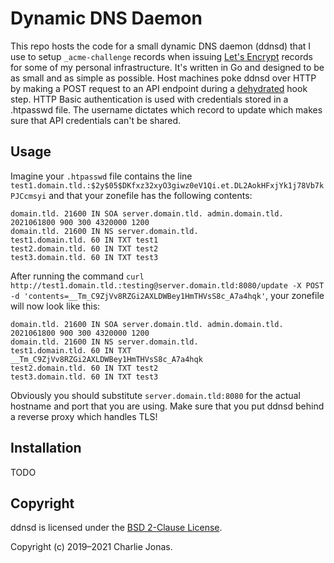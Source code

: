 # Dynamic DNS Daemon

This repo hosts the code for a small dynamic DNS daemon (ddnsd) that I use to setup `_acme-challenge` records when issuing [Let's Encrypt](https://letsencrypt.org/) records for some of my personal infrastructure. It's written in Go and designed to be as small and as simple as possible. Host machines poke ddnsd over HTTP by making a POST request to an API endpoint during a [dehydrated](https://github.com/dehydrated-io/dehydrated) hook step. HTTP Basic authentication is used with credentials stored in a .htpasswd file. The username dictates which record to update which makes sure that API credentials can't be shared.

## Usage

Imagine your `.htpasswd` file contains the line `test1.domain.tld.:$2y$05$DKfxz32xyO3giwz0eV1Qi.et.DL2AokHFxjYk1j78Vb7kPJCcmsyi` and that your zonefile has the following contents:

```
domain.tld. 21600 IN SOA server.domain.tld. admin.domain.tld. 2021061800 900 300 4320000 1200
domain.tld. 21600 IN NS server.domain.tld.
test1.domain.tld. 60 IN TXT test1
test2.domain.tld. 60 IN TXT test2
test3.domain.tld. 60 IN TXT test3
```

After running the command `curl http://test1.domain.tld.:testing@server.domain.tld:8080/update -X POST -d 'contents=__Tm_C9ZjVv8RZGi2AXLDWBey1HmTHVsS8c_A7a4hqk'`, your zonefile will now look like this:

```
domain.tld. 21600 IN SOA server.domain.tld. admin.domain.tld. 2021061800 900 300 4320000 1200
domain.tld. 21600 IN NS server.domain.tld.
test1.domain.tld. 60 IN TXT __Tm_C9ZjVv8RZGi2AXLDWBey1HmTHVsS8c_A7a4hqk
test2.domain.tld. 60 IN TXT test2
test3.domain.tld. 60 IN TXT test3
```

Obviously you should substitute `server.domain.tld:8080` for the actual hostname and port that you are using. Make sure that you put ddnsd behind a reverse proxy which handles TLS!

## Installation

TODO

## Copyright

ddnsd is licensed under the [BSD 2-Clause License](https://opensource.org/licenses/BSD-2-Clause).

Copyright (c) 2019–2021 Charlie Jonas.
